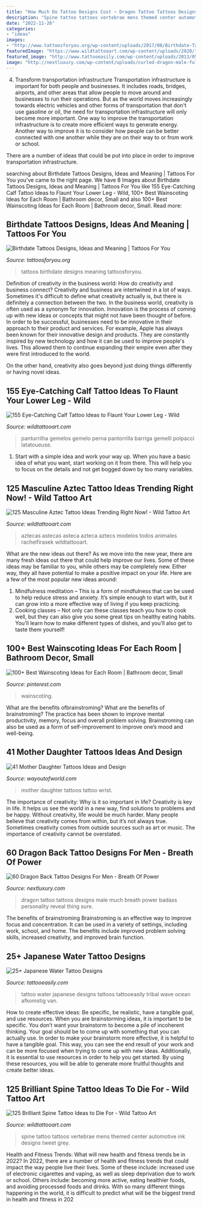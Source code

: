 ```yaml
---
title: "How Much Do Tattoo Designs Cost ~ Dragon Tattoo Tattoos Designs Male Much Breath Power Badass Personality Reveal Thing Sure"
description: "Spine tattoo tattoos vertebrae mens themed center automotive ink designs tweet grey"
date: "2022-11-26"
categories:
- "ideas"
images:
- "http://www.tattoosforyou.org/wp-content/uploads/2017/08/Birthdate-Tattoos-300x229.jpg"
featuredImage: "https://www.wildtattooart.com/wp-content/uploads/2020/11/calf-tattoos-165.jpg"
featured_image: "http://www.tattooeasily.com/wp-content/uploads/2013/05/water-tattoo-designs-18.jpg"
image: "http://nextluxury.com/wp-content/uploads/curled-dragon-male-full-back-tattoos.jpg"
---
```



4) Transform transportation infrastructure
Transportation infrastructure is important for both people and businesses. It includes roads, bridges, airports, and other areas that allow people to move around and businesses to run their operations. But as the world moves increasingly towards electric vehicles and other forms of transportation that don't use gasoline or oil, the need for transportation infrastructure will only become more important. 
One way to improve the transportation infrastructure is to create more efficient ways to generate energy. Another way to improve it is to consider how people can be better connected with one another while they are on their way to or from work or school. 

There are a number of ideas that could be put into place in order to improve transportation infrastructure.

	

		
searching about Birthdate Tattoos Designs, Ideas and Meaning | Tattoos For You you've came to the right page. We have 8 Images about Birthdate Tattoos Designs, Ideas and Meaning | Tattoos For You like 155 Eye-Catching Calf Tattoo Ideas to Flaunt Your Lower Leg - Wild, 100+ Best Wainscoting Ideas for Each Room | Bathroom decor, Small and also 100+ Best Wainscoting Ideas for Each Room | Bathroom decor, Small. Read more:
		
    
## Birthdate Tattoos Designs, Ideas And Meaning | Tattoos For You

<img loading=lazy src="http://www.tattoosforyou.org/wp-content/uploads/2017/08/Birthdate-Tattoos-300x229.jpg" onerror="this.onerror=null;this.src='https://tse4.mm.bing.net/th?id=OIP.0_mayrrMwPzwVxkywvjg-wEeDa&amp;pid=15.1';" alt="Birthdate Tattoos Designs, Ideas and Meaning | Tattoos For You">

_Source: tattoosforyou.org_

>tattoos birthdate designs meaning tattoosforyou. 

	

Definition of creativity in the business world: How do creativity and business connect?
Creativity and business are intertwined in a lot of ways. Sometimes it's difficult to define what creativity actually is, but there is definitely a connection between the two. 
In the business world, creativity is often used as a synonym for innovation. Innovation is the process of coming up with new ideas or concepts that might not have been thought of before. In order to be successful, businesses need to be innovative in their approach to their product and services. For example, Apple has always been known for their innovative design and products. They are constantly inspired by new technology and how it can be used to improve people's lives. This allowed them to continue expanding their empire even after they were first introduced to the world. 

On the other hand, creativity also goes beyond just doing things differently or having novel ideas.

    
## 155 Eye-Catching Calf Tattoo Ideas To Flaunt Your Lower Leg - Wild

<img loading=lazy src="https://www.wildtattooart.com/wp-content/uploads/2020/11/calf-tattoos-165.jpg" onerror="this.onerror=null;this.src='https://tse3.mm.bing.net/th?id=OIP.5vISFcFqlsPw8dJgEnl7XAHaHa&amp;pid=15.1';" alt="155 Eye-Catching Calf Tattoo Ideas to Flaunt Your Lower Leg - Wild">

_Source: wildtattooart.com_

>panturrilha gemelos gemelo perna pantorrilla barriga gemelli polpacci latatoueuse. 

	

1. Start with a simple idea and work your way up. When you have a basic idea of what you want, start working on it from there. This will help you to focus on the details and not get bogged down by too many variables.

    
## 125 Masculine Aztec Tattoo Ideas Trending Right Now! - Wild Tattoo Art

<img loading=lazy src="https://www.wildtattooart.com/wp-content/uploads/2017/05/aztec-tattoos-12051714.jpg" onerror="this.onerror=null;this.src='https://tse3.mm.bing.net/th?id=OIP.YrG1ZnQCgEhPB912PpRhKgHaHa&amp;pid=15.1';" alt="125 Masculine Aztec Tattoo Ideas Trending Right Now! - Wild Tattoo Art">

_Source: wildtattooart.com_

>aztecas astecas asteca azteca aztecs modelos todos animales rachelfirasek wildtattooart. 

	

What are the new ideas out there?
As we move into the new year, there are many fresh ideas out there that could help improve our lives. Some of these ideas may be familiar to you, while others may be completely new. Either way, they all have potential to make a positive impact on your life. Here are a few of the most popular new ideas around: 
1. Mindfulness meditation – This is a form of mindfulness that can be used to help reduce stress and anxiety. It’s simple enough to start with, but it can grow into a more effective way of living if you keep practicing. 
2. Cooking classes – Not only can these classes teach you how to cook well, but they can also give you some great tips on healthy eating habits. You’ll learn how to make different types of dishes, and you’ll also get to taste them yourself!

    
## 100+ Best Wainscoting Ideas For Each Room | Bathroom Decor, Small

<img loading=lazy src="https://i.pinimg.com/736x/21/0b/f8/210bf8a940b9fbe4bff170c07974506b.jpg" onerror="this.onerror=null;this.src='https://tse4.mm.bing.net/th?id=OIP.17quH3tlIFXRgLhXXZnb4gHaLG&amp;pid=15.1';" alt="100+ Best Wainscoting Ideas for Each Room | Bathroom decor, Small">

_Source: pinterest.com_

>wainscoting. 

	

What are the benefits ofbrainstroming?
What are the benefits of brainstroming? The practice has been shown to improve mental productivity, memory, focus and overall problem solving. Brainstroming can also be used as a form of self-improvement to improve one’s mood and well-being.

    
## 41 Mother Daughter Tattoos Ideas And Design

<img loading=lazy src="https://i0.wp.com/wayoutofworld.com/wp-content/uploads/2015/10/Mother-daughter-tattoo15-503x670.jpg?resize=503%2C670" onerror="this.onerror=null;this.src='https://tse2.mm.bing.net/th?id=OIP.Q1ruZEUMo2I_BGeP7r2h6wHaJ3&amp;pid=15.1';" alt="41 Mother Daughter Tattoos Ideas and Design">

_Source: wayoutofworld.com_

>mother daughter tattoos tattoo wrist. 

	

The importance of creativity: Why is it so important in life?
Creativity is key in life. It helps us see the world in a new way, find solutions to problems and be happy. Without creativity, life would be much harder. Many people believe that creativity comes from within, but it’s not always true. Sometimes creativity comes from outside sources such as art or music. The importance of creativity cannot be overstated.

    
## 60 Dragon Back Tattoo Designs For Men - Breath Of Power

<img loading=lazy src="http://nextluxury.com/wp-content/uploads/curled-dragon-male-full-back-tattoos.jpg" onerror="this.onerror=null;this.src='https://tse3.mm.bing.net/th?id=OIP.FGJdopL6KJjB0zj5mpQugwHaJ4&amp;pid=15.1';" alt="60 Dragon Back Tattoo Designs For Men - Breath Of Power">

_Source: nextluxury.com_

>dragon tattoo tattoos designs male much breath power badass personality reveal thing sure. 

	

The benefits of brainstroming
Brainstroming is an effective way to improve focus and concentration. It can be used in a variety of settings, including work, school, and home. The benefits include improved problem solving skills, increased creativity, and improved brain function.

    
## 25+ Japanese Water Tattoo Designs

<img loading=lazy src="http://www.tattooeasily.com/wp-content/uploads/2013/05/water-tattoo-designs-18.jpg" onerror="this.onerror=null;this.src='https://tse4.mm.bing.net/th?id=OIP.NugTlSV10a9khatT7eXV7QHaJ1&amp;pid=15.1';" alt="25+ Japanese Water Tattoo Designs">

_Source: tattooeasily.com_

>tattoo water japanese designs tattoos tattooeasily tribal wave ocean afkomstig van. 

	

How to create effective ideas: Be specific, be realistic, have a tangible goal, and use resources.
When you are brainstorming ideas, it is important to be specific. You don’t want your brainstorm to become a pile of incoherent thinking. Your goal should be to come up with something that you can actually use. In order to make your brainstorm more effective, it is helpful to have a tangible goal. This way, you can see the end result of your work and can be more focused when trying to come up with new ideas. Additionally, it is essential to use resources in order to help you get started. By using these resources, you will be able to generate more fruitful thoughts and create better ideas.

    
## 125 Brilliant Spine Tattoo Ideas To Die For - Wild Tattoo Art

<img loading=lazy src="https://www.wildtattooart.com/wp-content/uploads/2017/03/spine-tattoos-07031744.jpg" onerror="this.onerror=null;this.src='https://tse1.mm.bing.net/th?id=OIP.bcR44JVGauMfyajVepn-cAHaHa&amp;pid=15.1';" alt="125 Brilliant Spine Tattoo Ideas to Die For - Wild Tattoo Art">

_Source: wildtattooart.com_

>spine tattoo tattoos vertebrae mens themed center automotive ink designs tweet grey. 

	

Health and Fitness Trends: What will new health and fitness trends be in 2022?
In 2022, there are a number of health and fitness trends that could impact the way people live their lives. Some of these include: increased use of electronic cigarettes and vaping, as well as sleep deprivation due to work or school. Others include: becoming more active, eating healthier foods, and avoiding processed foods and drinks. With so many different things happening in the world, it is difficult to predict what will be the biggest trend in health and fitness in 202

